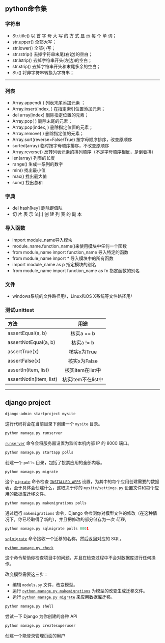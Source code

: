 ## python命令集

### 字符串

- Str.title() 以 首 字 母 大 写 的 方 式 显 示 每 个 单 词；
- str.upper() 全部大写；
- str.lower() 全部小写；
- str.rstrip() 去掉字符串末尾(右边)的空白；
- str.lstrip() 去掉字符串开头(左边)的空白；
- str.strip() 去掉字符串开头和末尾多余的空白；
- Str() 将非字符串转换为字符串；

------

### 列表

- Array.append( ) 列表末尾添加元素 ；
- Array.insert(index,  ) 在指定索引位置添加元素；
- del array[index] 删除指定位置的元素；
- Array.pop( ) 删除末尾的元素；
- Array.pop(index,  ) 删除指定位置的元素；
- Array.remove( ) 删除指定值的元素；
- Array.sort(reverse=False/True)  按字母顺序排序，改变原顺序
- sorted(array) 临时按字母顺序排序，不改变原顺序
- Array.reverse() 反转列表元素的排列顺序（不是字母顺序相反，是倒着排）
- len(array) 列表的长度
- range() 生成一系列的数字
- min() 找出最小值
- max() 找出最大值
- sum() 找出总和

### 字典

- del hash[key] 删除键值队
- 切 片 表 示 法[:] 创 建 列 表 的 副 本


### 导入函数

- import module_name导入模块
- module_name.function_name()来使用模块中任何一个函数
- from module_name import function_name  导入特定的函数
- from module_name import  \*  导入模块中的所有函数  
- import module_name as p 指定模块的别名
- from module_name import function_name as fn 指定函数的别名

### 文件

- windows系统的文件路径用\，Linux和OS X系统等文件路径用/

### 测试unittest

| 方法                    |        用途        |
| :---------------------- | :----------------: |
| assertEqual(a, b)       |     核实a == b     |
| assertNotEqual(a, b)    |     核实a != b     |
| assertTrue(x)           |    核实x为True     |
| assertFalse(x)          |    核实x为False    |
| assertIn(item, list)    |  核实item在list中  |
| assertNotIn(item, list) | 核实item不在list中 |



------

## django project

```python
django-admin startproject mysite
```

这行代码将会在当前目录下创建一个 `mysite` 目录。

```python
python manage.py runserver
```

[`runserver`](https://docs.djangoproject.com/zh-hans/2.0/ref/django-admin/#django-admin-runserver) 命令会将服务器设置为监听本机内部 IP 的 8000 端口。

```python
python manage.py startapp polls
```

创建一个 `polls` 目录，包括了投票应用的全部内容。

```python
python manage.py migrate
```

这个 [`migrate`](https://docs.djangoproject.com/zh-hans/2.0/ref/django-admin/#django-admin-migrate) 命令检查 [`INSTALLED_APPS`](https://docs.djangoproject.com/zh-hans/2.0/ref/settings/#std:setting-INSTALLED_APPS) 设置，为其中的每个应用创建需要的数据表，至于具体会创建什么，这取决于你的 `mysite/settings.py` 设置文件和每个应用的数据库迁移文件。

```python
python manage.py makemigrations polls
```

通过运行 `makemigrations` 命令，Django 会检测你对模型文件的修改（在这种情况下，你已经取得了新的），并且把修改的部分储存为一次 *迁移*。

```python
python manage.py sqlmigrate polls 0001
```

[`sqlmigrate`](https://docs.djangoproject.com/zh-hans/2.0/ref/django-admin/#django-admin-sqlmigrate) 命令接收一个迁移的名称，然后返回对应的 SQL。

[`python manage.py check`](https://docs.djangoproject.com/zh-hans/2.0/ref/django-admin/#django-admin-check)

这个命令帮助你检查项目中的问题，并且在检查过程中不会对数据库进行任何操作。



改变模型需要这三步：

- 编辑 `models.py` 文件，改变模型。
- 运行 [`python manage.py makemigrations`](https://docs.djangoproject.com/zh-hans/2.0/ref/django-admin/#django-admin-makemigrations) 为模型的改变生成迁移文件。
- 运行 [`python manage.py migrate`](https://docs.djangoproject.com/zh-hans/2.0/ref/django-admin/#django-admin-migrate) 来应用数据库迁移。



```python
python manage.py shell
```

尝试一下 Django 为你创建的各种 API

```python
python manage.py createsuperuser
```

创建一个能登录管理页面的用户